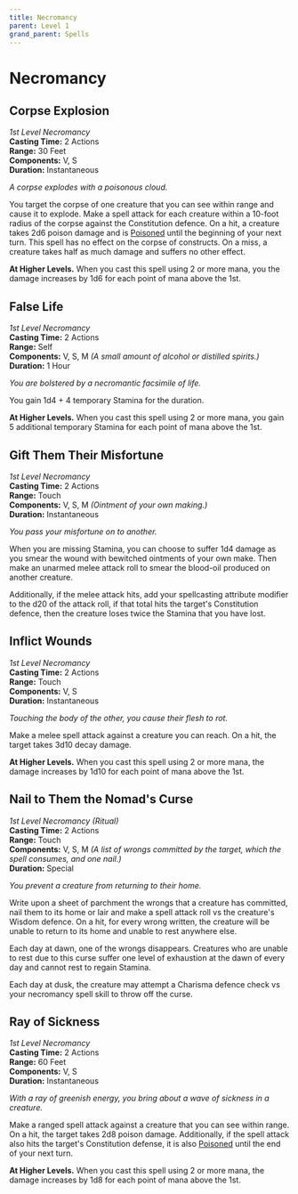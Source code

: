 ```yaml
---
title: Necromancy
parent: Level 1
grand_parent: Spells
---
```


# Necromancy

## Corpse Explosion
*1st Level Necromancy*<br>
**Casting Time:** 2 Actions<br>
**Range:** 30 Feet<br>
**Components:** V, S<br>
**Duration:** Instantaneous

*A corpse explodes with a poisonous cloud.*

You target the corpse of one creature that you can see within range and cause it to explode. Make a spell attack for each creature within a 10-foot radius of the corpse against the Constitution defence. On a hit, a creature takes 2d6 poison damage and is [Poisoned](https://stormchaserroleplaying.com/stormchaserRPG/Conditions/Poisoned/) until the beginning of your next turn. This spell has no effect on the corpse of constructs. On a miss, a creature takes half as much damage and suffers no other effect.

**At Higher Levels.** When you cast this spell using 2 or more mana, you the damage increases by 1d6 for each point of mana above the 1st.

## False Life
*1st Level Necromancy*<br>
**Casting Time:** 2 Actions<br>
**Range:** Self<br>
**Components:** V, S, M *(A small amount of alcohol or distilled spirits.)*<br>
**Duration:** 1 Hour

*You are bolstered by a necromantic facsimile of life.*

You gain 1d4 + 4 temporary Stamina for the duration.

**At Higher Levels.** When you cast this spell using 2 or more mana, you gain 5 additional temporary Stamina for each point of mana above the 1st.

## Gift Them Their Misfortune
*1st Level Necromancy*<br>
**Casting Time:** 2 Actions<br>
**Range:** Touch<br>
**Components:** V, S, M *(Ointment of your own making.)*<br>
**Duration:** Instantaneous

*You pass your misfortune on to another.*

When you are missing Stamina, you can choose to suffer 1d4 damage as you smear the wound with bewitched ointments of your own make. Then make an unarmed melee attack roll to smear the blood-oil produced on another creature.

Additionally, if the melee attack hits, add your spellcasting attribute modifier to the d20 of the attack roll, if that total hits the target's Constitution defence, then the creature loses twice the Stamina that you have lost.

## Inflict Wounds
*1st Level Necromancy*<br>
**Casting Time:** 2 Actions<br>
**Range:** Touch<br>
**Components:** V, S<br>
**Duration:** Instantaneous

*Touching the body of the other, you cause their flesh to rot.*

Make a melee spell attack against a creature you can reach. On a hit, the target takes 3d10 decay damage.

**At Higher Levels.** When you cast this spell using 2 or more mana, the damage increases by 1d10 for each point of mana above the 1st.

## Nail to Them the Nomad's Curse
*1st Level Necromancy (Ritual)*<br>
**Casting Time:** 2 Actions<br>
**Range:** Touch<br>
**Components:** V, S, M *(A list of wrongs committed by the target, which the spell consumes, and one nail.)*<br>
**Duration:** Special

*You prevent a creature from returning to their home.*

Write upon a sheet of parchment the wrongs that a creature has committed, nail them to its home or lair and make a spell attack roll vs the creature's Wisdom defence. On a hit, for every wrong written, the creature will be unable to return to its home and unable to rest anywhere else.

Each day at dawn, one of the wrongs disappears. Creatures who are unable to rest due to this curse suffer one level of exhaustion at the dawn of every day and cannot rest to regain Stamina.

Each day at dusk, the creature may attempt a Charisma defence check vs your necromancy spell skill to throw off the curse.

## Ray of Sickness
*1st Level Necromancy*<br>
**Casting Time:** 2 Actions<br>
**Range:** 60 Feet<br>
**Components:** V, S<br>
**Duration:** Instantaneous

*With a ray of greenish energy, you bring about a wave of sickness in a creature.*

Make a ranged spell attack against a creature that you can see within range. On a hit, the target takes 2d8 poison damage. Additionally, if the spell attack also hits the target's Constitution defense, it is also [Poisoned](https://stormchaserroleplaying.com/stormchaserRPG/Conditions/Poisoned/) until the end of your next turn.

**At Higher Levels.** When you cast this spell using 2 or more mana, the damage increases by 1d8 for each point of mana above the 1st.
